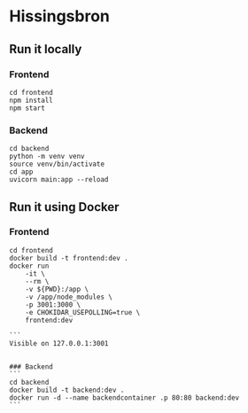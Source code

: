 # Hissingsbron

## Run it locally

### Frontend

```
cd frontend
npm install
npm start
```

### Backend

```
cd backend
python -m venv venv
source venv/bin/activate
cd app
uvicorn main:app --reload  
```

## Run it using Docker

### Frontend

````
cd frontend
docker build -t frontend:dev .
docker run
    -it \
    --rm \
    -v ${PWD}:/app \
    -v /app/node_modules \
    -p 3001:3000 \
    -e CHOKIDAR_USEPOLLING=true \
    frontend:dev

```
Visible on 127.0.0.1:3001


### Backend
```
cd backend
docker build -t backend:dev .
docker run -d --name backendcontainer .p 80:80 backend:dev
```